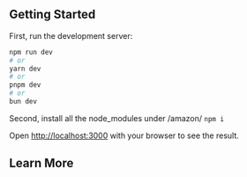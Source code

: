 
## Getting Started

First, run the development server:

```bash
npm run dev
# or
yarn dev
# or
pnpm dev
# or
bun dev
```

Second, install all the node_modules under /amazon/
``` npm i ```

Open [http://localhost:3000](http://localhost:3000) with your browser to see the result.




## Learn More




